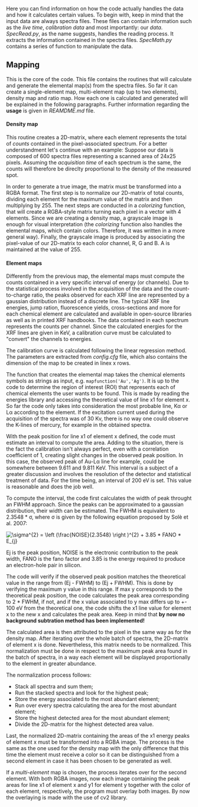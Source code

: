 Here you can find information on how the code actually handles the data and how it calculates certain values.
To begin with, keep in mind that the input data are always spectra files. These files can contain information such as the _live time_, _calibration data_ and most importantly: our _data_.
_SpecRead.py_, as the name suggests, handles the reading process. It extracts the information contained in the spectra files.
_SpecMath.py_ contains a series of function to manipulate the data.

## Mapping
This is the core of the code. This file contains the routines that will calculate and generate the elemental map(s) from the spectra files. So far it can create a single-element map, multi-element map (up to two elements), density map and ratio map. How each one is calculated and generated will be explained in the following paragraphs. Further information regarding the **usage** is given in _REAMDME.md_ file.

#### Density map
This routine creates a 2D-matrix, where each element represents the total of _counts_ contained in the pixel-associated spectrum. For a better understandment let's continue with an example: Suppose our data is composed of 600 spectra files representing a scanned area of 24x25 pixels. Assuming the _acquisition time_ of each spectrum is the same, the counts will therefore be direclty proportional to the density of the measured spot.

In order to generate a true image, the matrix must be transformed into a RGBA format. The first step is to normalize our 2D-matrix of total counts, dividing each element for the maximum value of the matrix and then multiplying by 255. The next steps are conducted in a _colorizing_ function, that will create a RGBA-style matrix turning each pixel in a vector with 4 elements. 
Since we are creating a density map, a grayscale image is enough for visual interpretation (the _colorizing_ function also handles the elemental maps, which contain colors. Therefore, it was written in a more general way). 
Finally, the grayscale image is produced by associating the pixel-value of our 2D-matrix to each color channel, R, G and B. A is maintained at the value of 255.

#### Element maps
Differently from the previous map, the elemental maps must compute the counts contained in a very specific interval of energy (or channels). Due to the statistical process involved in the acquisition of the data and the count-to-charge ratio, the peaks observed for each XRF line are represented by a gaussian distribution instead of a discrete line.
The typical XRF line energies, jump ration, fluorescence yields, cross-sections and more for each chemical element are calculated and available in open-source libraries as well as in printed XRF handbooks.
The data contained in each spectrum represents the counts per channel. Since the calculated energies for the XRF lines are given in KeV, a calibration curve must be calculated to "convert" the channels to energies.

The calibration curve is calculated following the linear regression method. The parameters are extracted from _config.cfg_ file, which also contains the dimension of the map to be created in linex x rows.

The function that creates the elemental map takes the chemical elements symbols as strings as input, e.g. `mapfunction('Au','Ag')`.
It is up to the code to determine the region of interest (ROI) that represents each of chemical elements the user wants to be found. This is made by reading the energies library and accessing the theoretical value of line x1 for element x. So far the code only takes into consideration the most probable line, Κα or Lα according to the element. If the excitation current used during the acquisition of the spectra was of 30 Kv, there is no way one could observe the K-lines of mercury, for example in the obtained spectra. 

With the peak position for line x1 of element x defined, the code must estimate an interval to compute the area. Adding to the situation, there is the fact the calibration isn't always perfect, even with a correlation coefficient of 1, creating slight changes in the observed peak position. In this case, the observed peak of Au-Lα line for example, could be somewhere between 9.611 and 9.811 KeV. This interval is a subject of a greater discussion and involves the resolution of the detector and statistical treatment of data. For the time being, an interval of 200 eV is set. This value is reasonable and does the job well.

To compute the interval, the code first calculates the width of peak throught an FWHM approach. Since the peaks can be approximated to a gaussian distribution, their width can be estimated. The FWHM is equivalent to 2.3548 * σ, where σ is given by the following equation proposed by Solè et al. 2007:

<img src="https://latex.codecogs.com/gif.latex?\sigma^{2}&space;=&space;\left&space;(\frac{NOISE}{2.3548}&space;\right&space;)^{2}&space;&plus;&space;3.85&space;*&space;FANO&space;*&space;E_{j}" title="\sigma^{2} = \left (\frac{NOISE}{2.3548} \right )^{2} + 3.85 * FANO * E_{j}" />

Ej is the peak position, NOISE is the electronic contribution to the peak width, FANO is the fano factor and 3.85 is the energy required to produce an electron-hole pair in silicon.

The code will verify if the observed peak position matches the theoretical value in the range from (Ej - FWHM) to (Ej + FWHM). This is done by verifying the maximum y value in this range. If max y corresponds to the theoretical peak position, the code calculates the peak area corresponding to 2 * FWHM, if not, and if the x value associated to y max differs up to +- 100 eV from the theoretical one, the code shifts the x1 line value for element x to the new x and calculates the peak area. Keep in mind that **by now no background subtration method has been implemented!**

The calculated area is then attributed to the pixel in the same way as for the density map. After iterating over the whole batch of spectra, the 2D-matrix of element x is done. Nevertheless, this matrix needs to be normalized. This normalization must be done in respect to the maximum peak area found in the batch of spectra, in a way each element will be displayed proportionally to the element in greater abundance.

The normalization process follows:
* Stack all spectra and sum them;
* Run the stacked spectra and look for the highest peak;
* Store the energy associated to the most abundant element;
* Run over every spectra calculating the area for the most abundant element;
* Store the highest detected area for the most abundant element;
* Divide the 2D-matrix for the highest detected area value.

Last, the normalized 2D-matrix containing the areas of the x1 energy peaks of element x must be transformed into a RGBA image. The process is the same as the one used for the density map with the only difference that this time the element must receive a color so it can be distinguished from a second element in case it has been chosen to be generated as well.

If a _multi-element_ map is chosen, the process iterates over for the second element. With both RGBA images, now each image containing the peak areas for line x1 of element x and y1 for element y together with the color of each element, respectively, the program must overlay both images.
By now the overlaying is made with the use of cv2 library.
